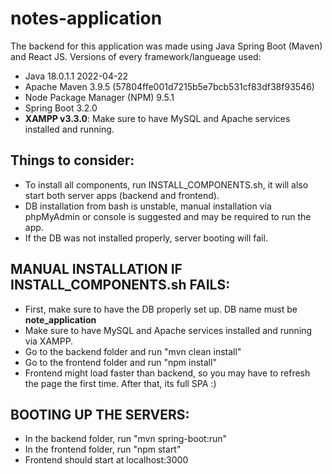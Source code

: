 # notes-application

The backend for this application was made using Java Spring Boot (Maven) and React JS.
Versions of every framework/langueage used:
* Java 18.0.1.1 2022-04-22
* Apache Maven 3.9.5 (57804ffe001d7215b5e7bcb531cf83df38f93546)
* Node Package Manager (NPM) 9.5.1
* Spring Boot 3.2.0
* **XAMPP v3.3.0**: Make sure to have MySQL and Apache services installed and running.

## Things to consider:
* To install all components, run INSTALL_COMPONENTS.sh, it will also start both server apps (backend and frontend).
* DB installation from bash is unstable, manual installation via phpMyAdmin or console is suggested and may be required to run the app.
* If the DB was not installed properly, server booting will fail.

## MANUAL INSTALLATION IF INSTALL_COMPONENTS.sh FAILS:
* First, make sure to have the DB properly set up. DB name must be **note_application**
* Make sure to have MySQL and Apache services installed and running via XAMPP.
* Go to the backend folder and run "mvn clean install"
* Go to the frontend folder and run "npm install"
* Frontend might load faster than backend, so you may have to refresh the page the first time. After that, its full SPA :)

## BOOTING UP THE SERVERS:
* In the backend folder, run "mvn spring-boot:run"
* In the frontend folder, run "npm start"
* Frontend should start at localhost:3000
